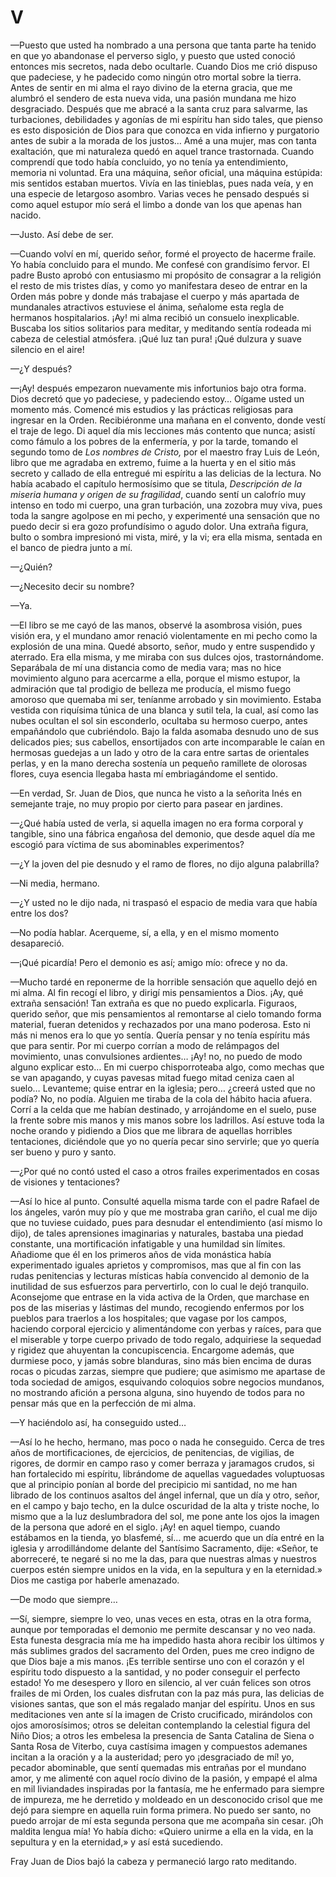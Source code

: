 # V

—Puesto que usted ha nombrado a una persona que tanta parte ha tenido en que yo
abandonase el perverso siglo, y puesto que usted conoció entonces mis secretos,
nada debo ocultarle. Cuando Dios me crió dispuso que padeciese, y he padecido
como ningún otro mortal sobre la tierra. Antes de sentir en mi alma el rayo
divino de la eterna gracia, que me alumbró el sendero de esta nueva vida, una
pasión mundana me hizo desgraciado. Después que me abracé a la santa cruz para
salvarme, las turbaciones, debilidades y agonías de mi espíritu han sido tales,
que pienso es esto disposición de Dios para que conozca en vida infierno
y purgatorio antes de subir a la morada de los justos… Amé a una mujer, mas con
tanta exaltación, que mi naturaleza quedó en aquel trance trastornada. Cuando
comprendí que todo había concluido, yo no tenía ya entendimiento, memoria ni
voluntad. Era una máquina, señor oficial, una máquina estúpida: mis sentidos
estaban muertos. Vivía en las tinieblas, pues nada veía, y en una especie de
letargoso asombro. Varias veces he pensado después si como aquel estupor mío
será el limbo a donde van los que apenas han nacido.

—Justo. Así debe de ser.

—Cuando volví en mí, querido señor, formé el proyecto de hacerme fraile. Yo
había concluido para el mundo. Me confesé con grandísimo fervor. El padre Busto
aprobó con entusiasmo mi propósito de consagrar a la religión el resto de mis
tristes días, y como yo manifestara deseo de entrar en la Orden más pobre
y donde más trabajase el cuerpo y más apartada de mundanales atractivos
estuviese el ánima, señalome esta regla de hermanos hospitalarios. ¡Ay! mi alma
recibió un consuelo inexplicable. Buscaba los sitios solitarios para meditar,
y meditando sentía rodeada mi cabeza de celestial atmósfera. ¡Qué luz tan pura!
¡Qué dulzura y suave silencio en el aire!

—¿Y después?

—¡Ay! después empezaron nuevamente mis infortunios bajo otra forma. Dios
decretó que yo padeciese, y padeciendo estoy… Oígame usted un momento más.
Comencé mis estudios y las prácticas religiosas para ingresar en la Orden.
Recibiéronme una mañana en el convento, donde vestí el traje de lego. Di aquel
día mis lecciones más contento que nunca; asistí como fámulo a los pobres de la
enfermería, y por la tarde, tomando el segundo tomo de *Los nombres de Cristo,*
por el maestro fray Luis de León, libro que me agradaba en extremo, fuime a la
huerta y en el sitio más secreto y callado de ella entregué mi espíritu a las
delicias de la lectura. No había acabado el capítulo hermosísimo que se titula,
*Descripción de la miseria humana y origen de su fragilidad*, cuando sentí un
calofrío muy intenso en todo mi cuerpo, una gran turbación, una zozobra muy
viva, pues toda la sangre agolpose en mi pecho, y experimenté una sensación que
no puedo decir si era gozo profundísimo o agudo dolor. Una extraña figura,
bulto o sombra impresionó mi vista, miré, y la vi; era ella misma, sentada en
el banco de piedra junto a mí.

—¿Quién?

—¿Necesito decir su nombre?

—Ya.

—El libro se me cayó de las manos, observé la asombrosa visión, pues visión
era, y el mundano amor renació violentamente en mi pecho como la explosión de
una mina. Quedé absorto, señor, mudo y entre suspendido y aterrado. Era ella
misma, y me miraba con sus dulces ojos, trastornándome. Separábala de mí una
distancia como de media vara; mas no hice movimiento alguno para acercarme
a ella, porque el mismo estupor, la admiración que tal prodigio de belleza me
producía, el mismo fuego amoroso que quemaba mi ser, teníanme arrobado y sin
movimiento. Estaba vestida con riquísima túnica de una blanca y sutil tela, la
cual, así como las nubes ocultan el sol sin esconderlo, ocultaba su hermoso
cuerpo, antes empañándolo que cubriéndolo. Bajo la falda asomaba desnudo uno de
sus delicados pies; sus cabellos, ensortijados con arte incomparable le caían
en hermosas guedejas a un lado y otro de la cara entre sartas de orientales
perlas, y en la mano derecha sostenía un pequeño ramillete de olorosas flores,
cuya esencia llegaba hasta mí embriagándome el sentido.

—En verdad, Sr. Juan de Dios, que nunca he visto a la señorita Inés en
semejante traje, no muy propio por cierto para pasear en jardines.

—¿Qué había usted de verla, si aquella imagen no era forma corporal y tangible,
sino una fábrica engañosa del demonio, que desde aquel día me escogió para
víctima de sus abominables experimentos?

—¿Y la joven del pie desnudo y el ramo de flores, no dijo alguna palabrilla?

—Ni media, hermano.

—¿Y usted no le dijo nada, ni traspasó el espacio de media vara que había entre
los dos?

—No podía hablar. Acerqueme, sí, a ella, y en el mismo momento desapareció.

—¡Qué picardía! Pero el demonio es así; amigo mío: ofrece y no da.

—Mucho tardé en reponerme de la horrible sensación que aquello dejó en mi alma.
Al fin recogí el libro, y dirigí mis pensamientos a Dios. ¡Ay, qué extraña
sensación! Tan extraña es que no puedo explicarla. Figuraos, querido señor, que
mis pensamientos al remontarse al cielo tomando forma material, fueran
detenidos y rechazados por una mano poderosa. Esto ni más ni menos era lo que
yo sentía. Quería pensar y no tenía espíritu más que para sentir. Por mi cuerpo
corrían a modo de relámpagos del movimiento, unas convulsiones ardientes… ¡Ay!
no, no puedo de modo alguno explicar esto… En mi cuerpo chisporroteaba algo,
como mechas que se van apagando, y cuyas pavesas mitad fuego mitad ceniza caen
al suelo… Levanteme; quise entrar en la iglesia; pero… ¿creerá usted que no
podía? No, no podía. Alguien me tiraba de la cola del hábito hacia afuera.
Corrí a la celda que me habían destinado, y arrojándome en el suelo, puse la
frente sobre mis manos y mis manos sobre los ladrillos. Así estuve toda la
noche orando y pidiendo a Dios que me librara de aquellas horribles
tentaciones, diciéndole que yo no quería pecar sino servirle; que yo quería ser
bueno y puro y santo.

—¿Por qué no contó usted el caso a otros frailes experimentados en cosas de
visiones y tentaciones?

—Así lo hice al punto. Consulté aquella misma tarde con el padre Rafael de los
ángeles, varón muy pío y que me mostraba gran cariño, el cual me dijo que no
tuviese cuidado, pues para desnudar el entendimiento (así mismo lo dijo), de
tales aprensiones imaginarias y naturales, bastaba una piedad constante, una
mortificación infatigable y una humildad sin límites. Añadiome que él en los
primeros años de vida monástica había experimentado iguales aprietos
y compromisos, mas que al fin con las rudas penitencias y lecturas místicas
había convencido al demonio de la inutilidad de sus esfuerzos para pervertirlo,
con lo cual le dejó tranquilo. Aconsejome que entrase en la vida activa de la
Orden, que marchase en pos de las miserias y lástimas del mundo, recogiendo
enfermos por los pueblos para traerlos a los hospitales; que vagase por los
campos, haciendo corporal ejercicio y alimentándome con yerbas y raíces, para
que el miserable y torpe cuerpo privado de todo regalo, adquiriese la sequedad
y rigidez que ahuyentan la concupiscencia. Encargome además, que durmiese poco,
y jamás sobre blanduras, sino más bien encima de duras rocas o picudas zarzas,
siempre que pudiere; que asimismo me apartase de toda sociedad de amigos,
esquivando coloquios sobre negocios mundanos, no mostrando afición a persona
alguna, sino huyendo de todos para no pensar más que en la perfección de mi
alma.

—Y haciéndolo así, ha conseguido usted… 

—Así lo he hecho, hermano, mas poco o nada he conseguido. Cerca de tres años de
mortificaciones, de ejercicios, de penitencias, de vigilias, de rigores, de
dormir en campo raso y comer berraza y jaramagos crudos, si han fortalecido mi
espíritu, librándome de aquellas vaguedades voluptuosas que al principio ponían
al borde del precipicio mi santidad, no me han librado de los continuos asaltos
del ángel infernal, que un día y otro, señor, en el campo y bajo techo, en la
dulce oscuridad de la alta y triste noche, lo mismo que a la luz deslumbradora
del sol, me pone ante los ojos la imagen de la persona que adoré en el siglo.
¡Ay! en aquel tiempo, cuando estábamos en la tienda, yo blasfemé, sí… me
acuerdo que un día entré en la iglesia y arrodillándome delante del Santísimo
Sacramento, dije: «Señor, te aborreceré, te negaré si no me la das, para que
nuestras almas y nuestros cuerpos estén siempre unidos en la vida, en la
sepultura y en la eternidad.» Dios me castiga por haberle amenazado.

—De modo que siempre… 

—Sí, siempre, siempre lo veo, unas veces en esta, otras en la otra forma,
aunque por temporadas el demonio me permite descansar y no veo nada. Esta
funesta desgracia mía me ha impedido hasta ahora recibir los últimos y más
sublimes grados del sacramento del Orden, pues me creo indigno de que Dios baje
a mis manos. ¡Es terrible sentirse uno con el corazón y el espíritu todo
dispuesto a la santidad, y no poder conseguir el perfecto estado! Yo me
desespero y lloro en silencio, al ver cuán felices son otros frailes de mi
Orden, los cuales disfrutan con la paz más pura, las delicias de visiones
santas, que son el más regalado manjar del espíritu. Unos en sus meditaciones
ven ante sí la imagen de Cristo crucificado, mirándolos con ojos amorosísimos;
otros se deleitan contemplando la celestial figura del Niño Dios; a otros les
embelesa la presencia de Santa Catalina de Siena o Santa Rosa de Viterbo, cuya
castísima imagen y compuestos ademanes incitan a la oración y a la austeridad;
pero yo ¡desgraciado de mí! yo, pecador abominable, que sentí quemadas mis
entrañas por el mundano amor, y me alimenté con aquel rocío divino de la
pasión, y empapé el alma en mil liviandades inspiradas por la fantasía, me he
enfermado para siempre de impureza, me he derretido y moldeado en un
desconocido crisol que me dejó para siempre en aquella ruin forma primera. No
puedo ser santo, no puedo arrojar de mí esta segunda persona que me acompaña
sin cesar. ¡Oh maldita lengua mía! Yo había dicho: «Quiero unirme a ella en la
vida, en la sepultura y en la eternidad,» y así está sucediendo.

Fray Juan de Dios bajó la cabeza y permaneció largo rato meditando.
